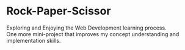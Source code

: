 # Rock-Paper-Scissor
Exploring and Enjoying the Web Development learning process.
<br>
One more mini-project that improves my concept understanding and implementation skills.
